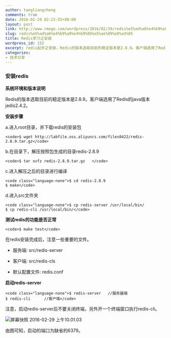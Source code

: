 ```yaml
---
author: tangliangcheng
comments: true
date: 2016-02-29 02:23:55+00:00
layout: post
link: http://www.rmogo.com/wordpress/2016/02/29/redis%e5%ad%a6%e4%b9%a0%e4%b9%8b%e5%ae%89%e8%a3%85/
slug: redis%e5%ad%a6%e4%b9%a0%e4%b9%8b%e5%ae%89%e8%a3%85
title: Redis学习之安装
wordpress_id: 152
excerpt: redis起步之安装，Redis的版本选取目前的稳定版本是2.8.9。客户端选用了Redis的java版本jedis2.4.2.
categories:
- 技术分享
---
```


### 安装redis


**系统环境和版本说明**

Redis的版本选取目前的稳定版本是2.8.9。客户端选用了Redis的java版本jedis2.4.2。

**安装步骤**

a.进入root目录，并下载redis的安装包

    
    <code>$ wget http://labfile.oss.aliyuncs.com/files0422/redis-2.8.9.tar.gz</code>


b.在目录下，解压按照包生成的目录redis-2.8.9

    
    <code>$ tar xvfz redis-2.8.9.tar.gz   </code>


c.进入解压之后的目录进行编译

    
    <code class="language-none">$ cd redis-2.8.9
    $ make</code>


d.进入src文件夹

    
    <code class="language-none">$ cp redis-server /usr/local/bin/
    $ cp redis-cli /usr/local/bin/</code>


**测试redis的功能是否正常**

    
    <code>$ make test</code>


在redis安装完成后，注意一些重要的文件。



	
  * 服务端: src/redis-server

	
  * 客户端: src/redis-cls

	
  * 默认配置文件: redis.conf


**启动redis-server**

    
    <code class="language-none">$ redis-server   //服务器端
    $ redis-cli      //客户端</code>


注意，启动redis-server后不要关闭终端，另外开一个终端窗口执行redis-cli。



![屏幕快照 2016-02-29 上午10.01.03](http://115.28.108.2/wordpress/wp-content/uploads/2016/02/屏幕快照-2016-02-29-上午10.01.03.png)

由图可知，启动的端口为缺省的6379。

